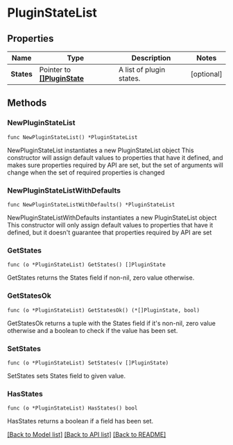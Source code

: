 # PluginStateList

## Properties

Name | Type | Description | Notes
------------ | ------------- | ------------- | -------------
**States** | Pointer to [**[]PluginState**](PluginState.md) | A list of plugin states. | [optional] 

## Methods

### NewPluginStateList

`func NewPluginStateList() *PluginStateList`

NewPluginStateList instantiates a new PluginStateList object
This constructor will assign default values to properties that have it defined,
and makes sure properties required by API are set, but the set of arguments
will change when the set of required properties is changed

### NewPluginStateListWithDefaults

`func NewPluginStateListWithDefaults() *PluginStateList`

NewPluginStateListWithDefaults instantiates a new PluginStateList object
This constructor will only assign default values to properties that have it defined,
but it doesn't guarantee that properties required by API are set

### GetStates

`func (o *PluginStateList) GetStates() []PluginState`

GetStates returns the States field if non-nil, zero value otherwise.

### GetStatesOk

`func (o *PluginStateList) GetStatesOk() (*[]PluginState, bool)`

GetStatesOk returns a tuple with the States field if it's non-nil, zero value otherwise
and a boolean to check if the value has been set.

### SetStates

`func (o *PluginStateList) SetStates(v []PluginState)`

SetStates sets States field to given value.

### HasStates

`func (o *PluginStateList) HasStates() bool`

HasStates returns a boolean if a field has been set.


[[Back to Model list]](../README.md#documentation-for-models) [[Back to API list]](../README.md#documentation-for-api-endpoints) [[Back to README]](../README.md)


